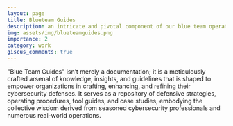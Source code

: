 ```yaml
---
layout: page
title: Blueteam Guides
description: an intricate and pivotal component of our blue team operation, is crafted as a comprehensive documentation suite that is meant to navigate through the vast spectrum of defensive cybersecurity
img: assets/img/blueteamguides.png
importance: 2
category: work
giscus_comments: true
---
```


"Blue Team Guides" isn’t merely a documentation; it is a meticulously crafted arsenal of knowledge, insights, and guidelines that is shaped to empower organizations in crafting, enhancing, and refining their cybersecurity defenses. It serves as a repository of defensive strategies, operating procedures, tool guides, and case studies, embodying the collective wisdom derived from seasoned cybersecurity professionals and numerous real-world operations.
